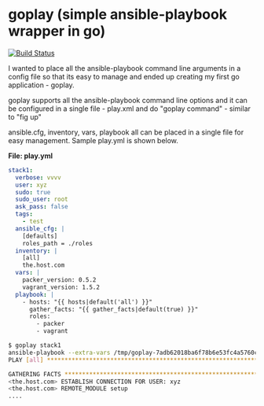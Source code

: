 goplay (simple ansible-playbook wrapper in go)
======

[![Build Status](https://drone.io/github.com/kernel164/goplay/status.png)](https://drone.io/github.com/kernel164/goplay/latest)

I wanted to place all the ansible-playbook command line arguments in a config file so that its easy to manage and ended up creating my first go application - goplay.

goplay supports all the ansible-playbook command line options and it can be configured in a single file - play.xml and do "goplay command" - similar to "fig up" 

ansible.cfg, inventory, vars, playbook all can be placed in a single file for easy management. Sample play.yml is shown below.

**File: play.yml**
```yml
stack1:
  verbose: vvvv
  user: xyz
  sudo: true
  sudo_user: root
  ask_pass: false
  tags:
    - test
  ansible_cfg: |
    [defaults]
    roles_path = ./roles
  inventory: |
    [all]
    the.host.com
  vars: |
    packer_version: 0.5.2
    vagrant_version: 1.5.2
  playbook: |
    - hosts: "{{ hosts|default('all') }}"
      gather_facts: "{{ gather_facts|default(true) }}"
      roles:
        - packer
        - vagrant
```


```bash
$ goplay stack1
ansible-playbook --extra-vars /tmp/goplay-7adb62018ba6f78b6e53fc4a5760cfec-vars --inventory-file /tmp/goplay-7ef0b9f2ff60c1ca61a649fb6fe747e7-inventory --sudo --sudo-user root --tags test --user xyz -vvvv /tmp/goplay-760d64134937fa1774ae0ab3f06f47d9-playbook
PLAY [all] ******************************************************************** 

GATHERING FACTS *************************************************************** 
<the.host.com> ESTABLISH CONNECTION FOR USER: xyz
<the.host.com> REMOTE_MODULE setup
....
```
